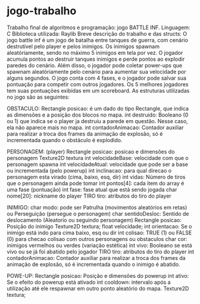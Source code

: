# jogo-trabalho
Trabalho final de algoritmos e programação: jogo BATTLE INF.
Linguagem: C
Biblioteca utilizada: Raylib
Breve descrição do trabalho e das structs:
O jogo battle inf é um jogo de batalha entre tanques de guerra, com cenário destrutível pelo player e pelos inimigos. Os inimigos spawnam aleatóriamente, sendo no máximo 5 inimigos em tela por vez. O jogador acumula pontos ao destruir tanques inimigos e perde pontos ao explodir paredes do cenário. Além disso, o jogador pode coletar power-ups que spawnam aleatóriamente pelo cenário para aumentar sua velocidade por alguns segundos.
O jogo conta com 4 fases, e o jogador pode salvar sua pontuação para competir com outros jogadores. Os 5 melhores jogadores tem suas pontuações exibidas em um scoreboard.
As estruturas utilizadas no jogo são as seguintes:

OBSTACULO: 
  Rectangle posicao: é um dado do tipo Rectangle, que indica as dimensões e a posição dos blocos no mapa. 
  int destruido: Booleano (0 ou 1) que indica se o player ja destruiu a parede em questão. Nesse caso, ela não aparece mais no mapa.
  int contadorAnimacao: Contador auxiliar para realizar a troca dos frames da animação de explosão, só é incrementada quando o obstáculo é explodido.

PERSONAGEM: (player)
  Rectangle posicao: posicao e dimensões do personagem
  Texture2D textura
  int velocidadeBase: velocidade com que o personagem spawna
  int velocidadeAtual: velocidade que pode ser a base ou incrementada (pelo powerup)
  int inclinacao: para qual direcao o personagem esta virado (cima, baixo, esq, dir)
  int vidas: Número de tiros que o personagem ainda pode tomar
  int pontos[4]: cada item do array é uma fase (pontuação)
  int fase: fase atual que está sendo jogada
  char nome[20]: nickname do player
  TIRO tiro: atributos do tiro do player
  
INIMIGO:
    char modo: pode ser Patrulha (movimentos aleatórios em retas) ou Perseguição (persegue o personagem)
    char sentidoDesloc: Sentido de deslocamento (Aleatorio ou seguindo personagem)
    Rectangle posicao: Posição do inimigo
    Texture2D textura;
    float velocidade;
    int orientacao: Se o inimigo está indo para cima baixo, esq ou dir
    int colisao: TRUE (1) ou FALSE (0) para checao colisao com outros personagens ou obstaculos
    char cor: inimigos vermelhos ou verdes (variação estética)
    int vivo: Booleano se está vivo ou se já foi abatido pelo jogador
    TIRO tiro: atributos do tiro do player
    int contadorAnimacao: Contador auxiliar para realizar a troca dos frames da animação de explosão, só é incrementada quando o inimigo é abatido.
    
POWE-UP:
    Rectangle posicao: Posição e dimensões do powerup
    int ativo: Se o efeito do powerup está ativado
    int cooldown: intervalo após a utilização até ele respawnar em outro ponto aleatório do mapa.
    Texture2D textura;
